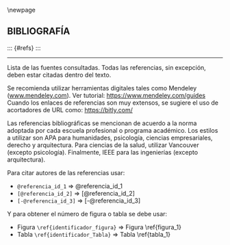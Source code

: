 \newpage

## BIBLIOGRAFÍA

::: {#refs}
:::

-----

Lista de las fuentes consultadas. Todas las referencias, sin excepción, deben estar citadas 
dentro del texto. 

Se recomienda utilizar herramientas digitales tales como Mendeley 
(www.mendeley.com). Ver tutorial: https://www.mendeley.com/guides
Cuando los enlaces de referencias son muy extensos, se sugiere el uso de acortadores 
de URL como: https://bitly.com/

Las referencias bibliográficas se mencionan de acuerdo a la norma adoptada por cada 
escuela profesional o programa académico. Los estilos a utilizar son APA para 
humanidades, psicología, ciencias empresariales, derecho y arquitectura. Para ciencias de 
la salud, utilizar Vancouver (excepto psicología). Finalmente, IEEE para las ingenierías 
(excepto arquitectura).

Para citar autores de las referencias usar:

* `@referencia_id_1` => @referencia_id_1
* `[@referencia_id_2]` => [@referencia_id_2]
* `[-@referencia_id_3]` => [-@referencia_id_3]

Y para obtener el número de figura o tabla se debe usar:

* Figura `\ref{identificador_figura}` => Figura \ref{figura_1}
* Tabla `\ref{identificador_Tabla}` => Tabla \ref{tabla_1}
